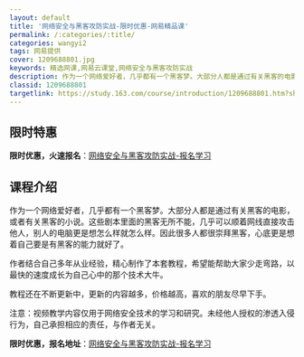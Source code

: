 ```yaml
---
layout: default
title: '网络安全与黑客攻防实战-限时优惠-网易精品课'
permalink: /:categories/:title/
categories: wangyi2
tags: 网易提供
cover: 1209688801.jpg
keywords: 精选网课,网易云课堂,网络安全与黑客攻防实战
description: 作为一个网络爱好者，几乎都有一个黑客梦。大部分人都是通过有关黑客的电影，或者有关黑客的小说。这些剧本里面的黑客无所不能，
classid: 1209688801
targetlink: https://study.163.com/course/introduction/1209688801.htm?share=1&shareId=1025206652&utm_campaign=share&utm_medium=iphoneShare&utm_source=&utm_u=1025206652
---
```


## 限时特惠

**限时优惠，火速报名**：[网络安全与黑客攻防实战-报名学习](https://study.163.com/course/introduction/1209688801.htm?share=1&shareId=1025206652&utm_campaign=share&utm_medium=iphoneShare&utm_source=&utm_u=1025206652)

## 课程介绍

作为一个网络爱好者，几乎都有一个黑客梦。大部分人都是通过有关黑客的电影，或者有关黑客的小说。这些剧本里面的黑客无所不能，几乎可以顺着网线直接攻击他人，别人的电脑更是想怎么样就怎么样。因此很多人都很崇拜黑客，心底更是想着自己要是有黑客的能力就好了。



作者结合自己多年从业经验，精心制作了本套教程，希望能帮助大家少走弯路，以最快的速度成长为自己心中的那个技术大牛。



教程还在不断更新中，更新的内容越多，价格越高，喜欢的朋友尽早下手。



注意：视频教学内容仅用于网络安全技术的学习和研究。未经他人授权的渗透入侵行为，自己承担相应的责任，与作者无关。

**限时优惠，报名地址**：[网络安全与黑客攻防实战-报名学习](https://study.163.com/course/introduction/1209688801.htm?share=1&shareId=1025206652&utm_campaign=share&utm_medium=iphoneShare&utm_source=&utm_u=1025206652)

